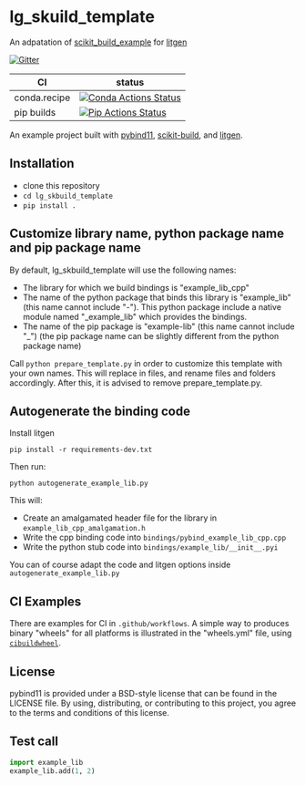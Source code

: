 lg_skuild_template
==============

An adpatation of [scikit_build_example](https://github.com/pybind/scikit_build_example) for [litgen](https://github.com/pthom/litgen)

[![Gitter][gitter-badge]][gitter-link]

|      CI              | status |
|----------------------|--------|
| conda.recipe         | [![Conda Actions Status][actions-conda-badge]][actions-conda-link] |
| pip builds           | [![Pip Actions Status][actions-pip-badge]][actions-pip-link] |



An example project built with [pybind11](https://github.com/pybind/pybind11), 
[scikit-build](https://scikit-build.readthedocs.io/en/latest/), and [litgen](https://github.com/pthom/litgen). 


[gitter-badge]:            https://badges.gitter.im/pybind/Lobby.svg
[gitter-link]:             https://gitter.im/pybind/Lobby
[actions-badge]:           https://github.com/pthom/lg_skbuild_template/workflows/Tests/badge.svg
[actions-conda-link]:      https://github.com/pthom/lg_skbuild_template/actions?query=workflow%3AConda
[actions-conda-badge]:     https://github.com/pthom/lg_skbuild_template/workflows/Conda/badge.svg
[actions-pip-link]:        https://github.com/pthom/lg_skbuild_template/actions?query=workflow%3APip
[actions-pip-badge]:       https://github.com/pthom/lg_skbuild_template/workflows/Pip/badge.svg
[actions-wheels-link]:     https://github.com/pthom/lg_skbuild_template/actions?query=workflow%3AWheels
[actions-wheels-badge]:    https://github.com/pthom/lg_skbuild_template/workflows/Wheels/badge.svg

Installation
------------

- clone this repository
- `cd lg_skbuild_template`
- `pip install .`

Customize library name, python package name and pip package name
------------

By default, lg_skbuild_template will use the following names:
* The library for which we build bindings is "example_lib_cpp"
* The name of the python package that binds this library is "example_lib" (this name cannot include "-").
  This python package include a native module named "_example_lib" which provides the bindings.
* The name of the pip package is "example-lib" (this name cannot include "_")
  (the pip package name can be slightly different from the python package name)

Call `python prepare_template.py` in order to customize this template with your own names. This will replace in files, 
and rename files and folders accordingly. After this, it is advised to remove prepare_template.py.

Autogenerate the binding code 
------------
Install litgen
````
pip install -r requirements-dev.txt
````

Then run:
````
python autogenerate_example_lib.py
````

This will:
* Create an amalgamated header file for the library in `example_lib_cpp_amalgamation.h`
* Write the cpp binding code into `bindings/pybind_example_lib_cpp.cpp`
* Write the python stub code into `bindings/example_lib/__init__.pyi`

You can of course adapt the code and litgen options inside `autogenerate_example_lib.py`

CI Examples
-----------

There are examples for CI in `.github/workflows`. A simple way to produces
binary "wheels" for all platforms is illustrated in the "wheels.yml" file,
using [`cibuildwheel`][].

License
-------

pybind11 is provided under a BSD-style license that can be found in the LICENSE
file. By using, distributing, or contributing to this project, you agree to the
terms and conditions of this license.

Test call
---------

```python
import example_lib
example_lib.add(1, 2)
```

[`cibuildwheel`]:          https://cibuildwheel.readthedocs.io
